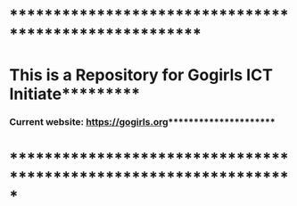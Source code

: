 # ******************************************************
# This is a Repository for Gogirls ICT Initiate*********
### Current website: https://gogirls.org*********************
# *****************************************************************